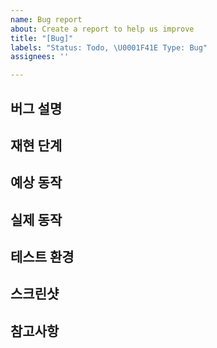 ```yaml
---
name: Bug report
about: Create a report to help us improve
title: "[Bug]"
labels: "Status: Todo, \U0001F41E Type: Bug"
assignees: ''

---
```


## 버그 설명
<!-- 발생한 버그에 대해 설명해주세요 -->

## 재현 단계
<!-- 버그를 재현하기 위한 단계를 순서대로 작성해주세요 -->


## 예상 동작
<!-- 버그가 발생하지 않았다면 어떤 동작이 예상되는지 작성해주세요 -->

## 실제 동작
<!-- 실제로 어떤 동작이 발생했는지 작성해주세요 -->

## 테스트 환경
<!-- 버그가 발생한 환경 정보를 작성해주세요 (운영체제, 브라우저 버전 등) -->


## 스크린샷
<!-- 버그와 관련된 스크린샷이 있다면 첨부해주세요 -->

## 참고사항
<!-- 이 버그와 관련된 추가 정보나 참고 자료가 있다면 작성해주세요 -->
